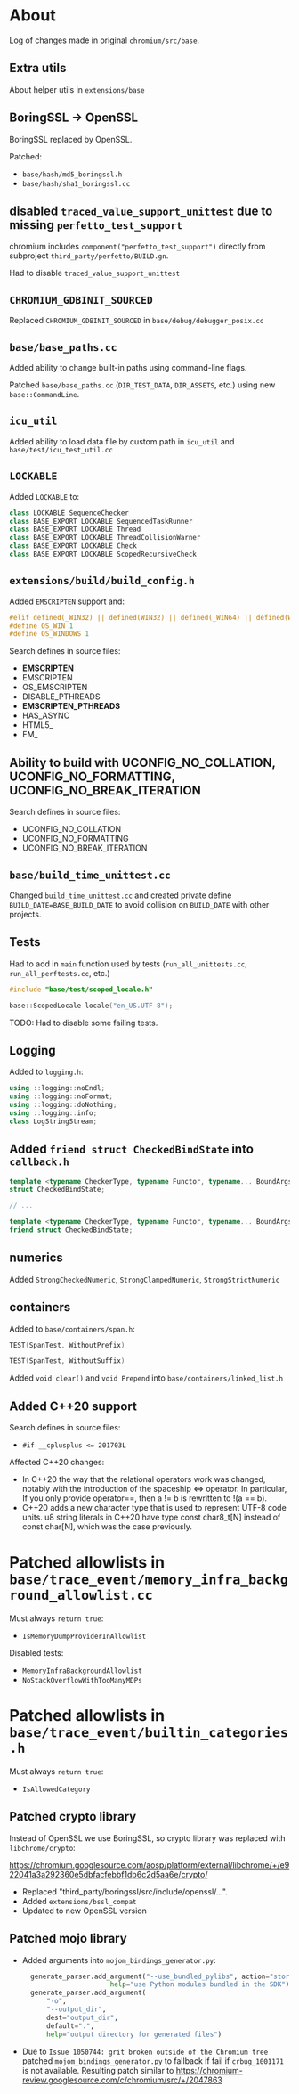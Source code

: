 # About

Log of changes made in original `chromium/src/base`.

## Extra utils

About helper utils in `extensions/base`

## BoringSSL -> OpenSSL

BoringSSL replaced by OpenSSL.

Patched:

* `base/hash/md5_boringssl.h`
* `base/hash/sha1_boringssl.cc`

##  disabled `traced_value_support_unittest` due to missing `perfetto_test_support`

chromium includes `component("perfetto_test_support")` directly from subproject `third_party/perfetto/BUILD.gn`.

Had to disable `traced_value_support_unittest`

## `CHROMIUM_GDBINIT_SOURCED`

Replaced `CHROMIUM_GDBINIT_SOURCED` in `base/debug/debugger_posix.cc`

## `base/base_paths.cc`

Added ability to change built-in paths using command-line flags.

Patched `base/base_paths.cc` (`DIR_TEST_DATA`, `DIR_ASSETS`, etc.) using new `base::CommandLine`.

## `icu_util`

Added ability to load data file by custom path in `icu_util` and `base/test/icu_test_util.cc`

## `LOCKABLE`

Added `LOCKABLE` to:

```cpp
class LOCKABLE SequenceChecker
class BASE_EXPORT LOCKABLE SequencedTaskRunner
class BASE_EXPORT LOCKABLE Thread
class BASE_EXPORT LOCKABLE ThreadCollisionWarner
class BASE_EXPORT LOCKABLE Check
class BASE_EXPORT LOCKABLE ScopedRecursiveCheck
```

## `extensions/build/build_config.h`

Added `EMSCRIPTEN` support and:

```cpp
#elif defined(_WIN32) || defined(WIN32) || defined(_WIN64) || defined(WIN64)
#define OS_WIN 1
#define OS_WINDOWS 1
```

Search defines in source files:

* __EMSCRIPTEN__
* EMSCRIPTEN
* OS_EMSCRIPTEN
* DISABLE_PTHREADS
* __EMSCRIPTEN_PTHREADS__
* HAS_ASYNC
* HTML5_
* EM_

## Ability to build with UCONFIG_NO_COLLATION, UCONFIG_NO_FORMATTING, UCONFIG_NO_BREAK_ITERATION

Search defines in source files:

* UCONFIG_NO_COLLATION
* UCONFIG_NO_FORMATTING
* UCONFIG_NO_BREAK_ITERATION

## `base/build_time_unittest.cc`

Changed `build_time_unittest.cc` and created private define `BUILD_DATE=BASE_BUILD_DATE` to avoid collision on `BUILD_DATE` with other projects.

## Tests

Had to add in `main` function used by tests (`run_all_unittests.cc`, `run_all_perftests.cc`, etc.)

```cpp
#include "base/test/scoped_locale.h"

base::ScopedLocale locale("en_US.UTF-8");
```

TODO: Had to disable some failing tests.

## Logging

Added to `logging.h`:

```cpp
using ::logging::noEndl;
using ::logging::noFormat;
using ::logging::doNothing;
using ::logging::info;
class LogStringStream;
```

## Added `friend struct CheckedBindState` into `callback.h`

```cpp
template <typename CheckerType, typename Functor, typename... BoundArgs>
struct CheckedBindState;

// ...

template <typename CheckerType, typename Functor, typename... BoundArgs>
friend struct CheckedBindState;
```

## numerics

Added `StrongCheckedNumeric`, `StrongClampedNumeric`, `StrongStrictNumeric`

## containers

Added to `base/containers/span.h`:

```cpp
TEST(SpanTest, WithoutPrefix)

TEST(SpanTest, WithoutSuffix)
```

Added `void clear()` and `void Prepend` into `base/containers/linked_list.h`

## Added C++20 support

Search defines in source files:

* `#if __cplusplus <= 201703L`

Affected C++20 changes:

* In C++20 the way that the relational operators work was changed, notably with the introduction of the spaceship <=> operator. In particular, If you only provide operator==, then a != b is rewritten to !(a == b).
* C++20 adds a new character type that is used to represent UTF-8 code units. u8 string literals in C++20 have type const char8_t[N] instead of const char[N], which was the case previously.

# Patched allowlists in `base/trace_event/memory_infra_background_allowlist.cc`

Must always `return true`:

* `IsMemoryDumpProviderInAllowlist`

Disabled tests:

* `MemoryInfraBackgroundAllowlist`
* `NoStackOverflowWithTooManyMDPs`

# Patched allowlists in `base/trace_event/builtin_categories.h`

Must always `return true`:

* `IsAllowedCategory`

## Patched crypto library

Instead of OpenSSL we use BoringSSL, so crypto library was replaced with `libchrome/crypto`:

https://chromium.googlesource.com/aosp/platform/external/libchrome/+/e922041a3a292360e5dbfacfebbf1db6c2d5aa6e/crypto/

* Replaced "third_party/boringssl/src/include/openssl/...".
* Added `extensions/bssl_compat`
* Updated to new OpenSSL version

## Patched mojo library

* Added arguments into `mojom_bindings_generator.py`:
  ```python
    generate_parser.add_argument("--use_bundled_pylibs", action="store_true",
                        help="use Python modules bundled in the SDK")
    generate_parser.add_argument(
        "-o",
        "--output_dir",
        dest="output_dir",
        default=".",
        help="output directory for generated files")
  ```

* Due to `Issue 1050744: grit broken outside of the Chromium tree` patched `mojom_bindings_generator.py` to fallback if fail if `crbug_1001171` is not available.
  Resulting patch similar to https://chromium-review.googlesource.com/c/chromium/src/+/2047863
